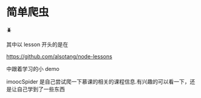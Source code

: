 # 简单爬虫

:beetle:

其中以 lesson 开头的是在

https://github.com/alsotang/node-lessons

中跟着学习的小 demo


imoocSpider 是自己尝试爬一下慕课的相关的课程信息.有兴趣的可以看一下，还是让自己学到了一些东西